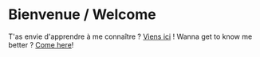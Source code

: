 # Bienvenue / Welcome

T'as envie d'apprendre à me connaître ? [Viens ici](Readme.fr.md) !
Wanna get to know me better ? [Come here](Readme.en.md)!

